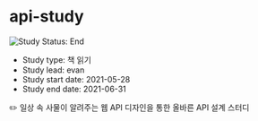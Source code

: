 
# api-study

<img src="https://img.shields.io/badge/Study%20Status-End-black.svg" alt="Study Status: End">

- Study type: 책 읽기
- Study lead: evan
- Study start date: 2021-05-28
- Study end date: 2021-06-31

✏️ 일상 속 사물이 알려주는 웹 API 디자인을 통한 올바른 API 설계 스터디
